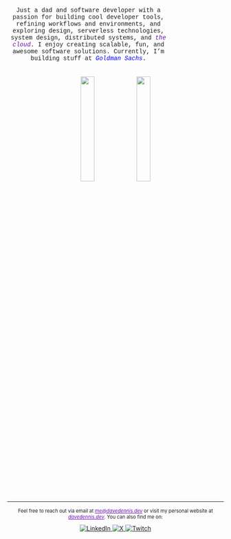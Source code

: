 <div align="center">
   <p style="font-family: 'Courier New', monospace; font-size: 1em; margin-right: 25%;">
      Just a dad and software developer with a passion for building cool developer tools, refining workflows and environments, 
      and exploring design, serverless technologies, system design, distributed systems, and <em><span style="color: #6A0DAD;">the cloud</span></em>. 
      I enjoy creating scalable, fun, and awesome software solutions. 
      Currently, I’m building stuff at <em><span style="color: #0000FF;">Goldman Sachs</span></em>.
   </p>
   <img src="https://i.giphy.com/media/v1.Y2lkPTc5MGI3NjExaGl6MTY2dTdoa2J0OWJrOGZ6NnR2ZmNnZG1qbjNxMTZhZ2ViMDFsMyZlcD12MV9pbnRlcm5hbF9naWZfYnlfaWQmY3Q9Zw/sgThSv9BGHhyo/giphy.gif" width="25%" style="margin-top: 20px;" />
      <img src="https://media1.tenor.com/m/5qnwDDZOzMoAAAAd/one-piece-afro-luffy.gif" width="25%" style="margin-top: 20px;" />
   <hr>
   <p style="font-size: .8em">
      Feel free to reach out via email at 
      <a href="mailto:me@davedennis.dev" style="color: #6A0DAD;"><em>me@davedennis.dev</em></a> 
      or visit my personal website at 
      <a href="https://davedennis.dev" style="color: #6A0DAD;"><em>davedennis.dev</em></a>. 
      You can also find me on:
   </p>
   <a href="https://www.linkedin.com/in/davedennis93/" style="margin-right: 0.5px;">
      <img src="https://img.shields.io/badge/LinkedIn-%230077B5.svg?style=for-the-badge&logo=linkedin&logoColor=white" alt="LinkedIn">
   </a>
   <a href="https://x.com/DaveVED_" style="margin-right: 0.5px;">
      <img src="https://img.shields.io/badge/X-%23000000.svg?style=for-the-badge&logo=X&logoColor=white" alt="X">
   </a>
   <a href="https://www.twitch.tv/daveved" style="margin-right: 0.5px;">
      <img src="https://img.shields.io/badge/Twitch-%239146FF.svg?style=for-the-badge&logo=Twitch&logoColor=white" alt="Twitch">
   </a>
</div>
